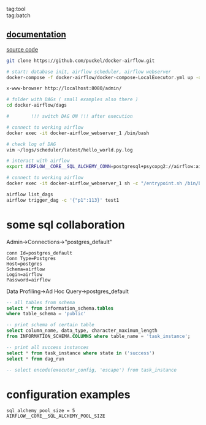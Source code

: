 tag:tool  
tag:batch  

## [documentation](https://airflow.readthedocs.io/en/latest/index.html)

[source code](https://github.com/puckel/docker-airflow)
```sh
git clone https://github.com/puckel/docker-airflow.git
```

```sh
# start: database init, airflow scheduler, airflow webserver
docker-compose -f docker-airflow/docker-compose-LocalExecutor.yml up -d
```

```sh
x-www-browser http://localhost:8080/admin/
```

```sh
# folder with DAGs ( small examples also there )
cd docker-airflow/dags

#        !!! switch DAG ON !!! after execution 
```


```sh
# connect to working airflow
docker exec -it docker-airflow_webserver_1 /bin/bash

# check log of DAG
vim ~/logs/scheduler/latest/hello_world.py.log

# interact with airflow
export AIRFLOW__CORE__SQL_ALCHEMY_CONN=postgresql+psycopg2://airflow:airflow@postgres:5432/airflow
```

```sh
# connect to working airflow
docker exec -it docker-airflow_webserver_1 sh -c "/entrypoint.sh /bin/bash"
```

```sh
airflow list_dags
airflow trigger_dag -c '{"p1":113}' test1
```

# some sql collaboration 
Admin->Connections->"postgres_default"
```properties
conn Id=postgres_default
Conn Type=Postgres
Host=postgres
Schema=airflow
Login=airflow
Password=airflow
```
Data Profiling->Ad Hoc Query->postgres_default


```sql
-- all tables from schema
select * from information_schema.tables
where table_schema = 'public'

-- print schema of certain table
select column_name, data_type, character_maximum_length
from INFORMATION_SCHEMA.COLUMNS where table_name = 'task_instance';

-- print all success instances
select * from task_instance where state in ('success')
select * from dag_run

-- select encode(executor_config, 'escape') from task_instance
```


# configuration examples
```
sql_alchemy_pool_size = 5
AIRFLOW__CORE__SQL_ALCHEMY_POOL_SIZE
```
